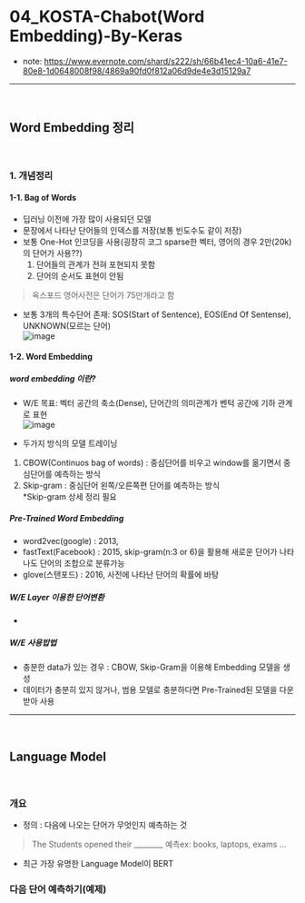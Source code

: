 # 04_KOSTA-Chabot(Word Embedding)-By-Keras

- note: https://www.evernote.com/shard/s222/sh/66b41ec4-10a6-41e7-80e8-1d0648008f98/4869a90fd0f812a06d9de4e3d15129a7

<hr />
<br>

## Word Embedding 정리  
<br>

### 1. 개념정리

#### 1-1. Bag of Words  
- 딥러닝 이전에 가장 많이 사용되던 모델   
- 문장에서 나타난 단어들의 인덱스를 저장(보통 빈도수도 같이 저장)  
- 보통 One-Hot 인코딩을 사용(굉장히 코그 sparse한 벡터, 영어의 경우 2만(20k)의 단어가 사용??)  
  1. 단어들의 관계가 전혀 포현되지 못함  
  2. 단어의 순서도 표현이 안됨  
> 옥스포드 영어사전은 단어가 75만개라고 함  
- 보통 3개의 특수단어 존재: SOS(Start of Sentence), EOS(End Of Sentense), UNKNOWN(모르는 단어)  
![image](https://user-images.githubusercontent.com/45334819/61086181-245d5e00-a46d-11e9-8b82-02ab55331f1a.png)

#### 1-2. Word Embedding
##### word embedding 이란?
- W/E 목표: 벡터 공간의 축소(Dense), 단어간의 의미관계가 벤턱 공간에 기하 관계로 표현  
![image](https://user-images.githubusercontent.com/45334819/61086658-5d4a0280-a46e-11e9-8b30-9a578f847b90.png)

- 두가지 방식의 모델 트레이닝
 1. CBOW(Continuos bag of words) : 중심단어를 비우고 window를 옮기면서 중심단어를 예측하는 방식
 2. Skip-gram : 중심단어 왼쪽/오른쪽편 단어를 예측하는 방식  
*Skip-gram 상세 정리 필요  

##### Pre-Trained Word Embedding
- word2vec(google) : 2013,
- fastText(Facebook) : 2015, skip-gram(n:3 or 6)을 활용해 새로운 단어가 나타나도 단어의 조합으로 분류가능
- glove(스탠포드) : 2016, 사전에 나타난 단어의 확률에 바탕

##### W/E Layer 이용한 단어변환
- 

##### W/E 사용밥법
* 충분한 data가 있는 경우 : CBOW, Skip-Gram을 이용해 Embedding 모델을 생성
* 데이터가 충분히 있지 않거나, 범용 모델로 충분하다면 Pre-Trained된 모델을 다운받아 사용

<hr />
<br>


## Language Model
<br>

### 개요
- 정의 : 다음에 나오는 단어가 무엇인지 예측하는 것
> The Students opened their ________
> 예측ex: books, laptops, exams ...
- 최근 가장 유명한 Language Model이 BERT

### 다음 단어 예측하기(예제)


